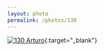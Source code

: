 ```yaml
---
layout: photo
permalink: /photos/130
---
```


[![130 Arturo](https://c2.staticflickr.com/2/1557/24591492705_c352276327_c.jpg)](https://www.flickr.com/photos/131440297@N08/24591492705/){:target="_blank"}
